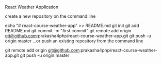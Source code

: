 React Weather Application



create a new repository on the command line

echo "# react-course-weather-app" >> README.md
git init
git add README.md
git commit -m "first commit"
git remote add origin git@github.com:prakasha4php/react-course-weather-app.git
git push -u origin master
…or push an existing repository from the command line

git remote add origin git@github.com:prakasha4php/react-course-weather-app.git
git push -u origin master